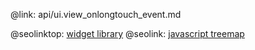 @link: api/ui.view_onlongtouch_event.md

@seolinktop: [widget library](https://webix.com)
@seolink: [javascript treemap](https://webix.com/widget/treemap/)